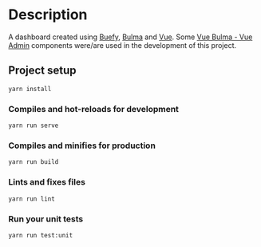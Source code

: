 # Description
A dashboard created using [Buefy](https://buefy.github.io), [Bulma](https://bulma.io/) and [Vue](https://vuejs.org/). Some [Vue Bulma - Vue Admin](https://github.com/vue-bulma/vue-admin) components were/are used in the development of this project.

## Project setup
```
yarn install
```

### Compiles and hot-reloads for development
```
yarn run serve
```

### Compiles and minifies for production
```
yarn run build
```

### Lints and fixes files
```
yarn run lint
```

### Run your unit tests
```
yarn run test:unit
```

